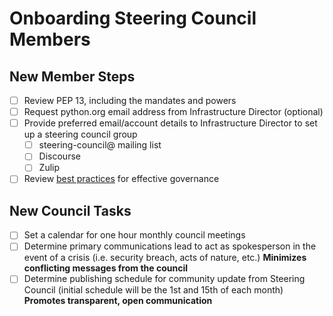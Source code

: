 # Onboarding Steering Council Members

## New Member Steps

- [ ] Review PEP 13, including the mandates and powers
- [ ] Request python.org email address from Infrastructure Director
  (optional)
- [ ] Provide preferred email/account details to Infrastructure Director to
  set up a steering council group
  - [ ] steering-council@ mailing list
  - [ ] Discourse
  - [ ] Zulip
- [ ] Review [best practices](best-practices.md) for effective governance

## New Council Tasks

- [ ] Set a calendar for one hour monthly council meetings
- [ ] Determine primary communications lead to act as spokesperson
  in the event of a crisis (i.e. security breach, acts of nature, etc.)
  **Minimizes conflicting messages from the council**
- [ ] Determine publishing schedule for community update from
  Steering Council (initial schedule will be the 1st and 15th of
  each month) **Promotes transparent, open communication**
